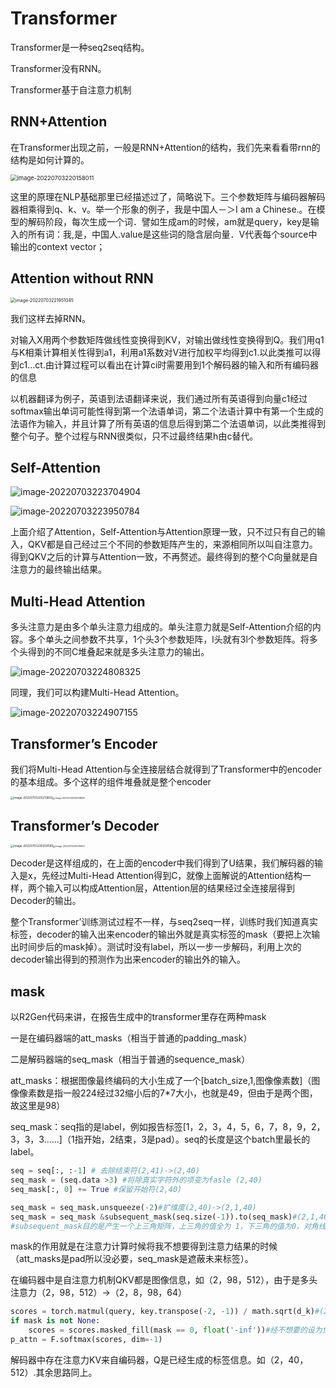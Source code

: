 

# Transformer

Transformer是一种seq2seq结构。

Transformer没有RNN。

Transformer基于自注意力机制

## RNN+Attention

在Transformer出现之前，一般是RNN+Attention的结构，我们先来看看带rnn的结构是如何计算的。

<img src="../image/image-20220703220158011.png" alt="image-20220703220158011" style="zoom:67%;" />

这里的原理在NLP基础那里已经描述过了，简略说下。三个参数矩阵与编码器解码器相乘得到q、k、v。举一个形象的例子，我是中国人－＞I am a Chinese.。在模型的解码阶段，每次生成一个词．譬如生成am的时候，am就是query，key是输入的所有词：我,是，中国人.value是这些词的隐含层向量．V代表每个source中输出的context vector；

## Attention without RNN

<img src="../image/image-20220703221951045.png" alt="image-20220703221951045" style="zoom:50%;" />

我们这样去掉RNN。

对输入X用两个参数矩阵做线性变换得到KV，对输出做线性变换得到Q。我们用q1与K相乘计算相关性得到a1，利用a1系数对V进行加权平均得到c1.以此类推可以得到c1...ct.由计算过程可以看出在计算ci时需要用到1个解码器的输入和所有编码器的信息

以机器翻译为例子，英语到法语翻译来说，我们通过所有英语得到向量c1经过softmax输出单词可能性得到第一个法语单词，第二个法语计算中有第一个生成的法语作为输入，并且计算了所有英语的信息后得到第二个法语单词，以此类推得到整个句子。整个过程与RNN很类似，只不过最终结果h由c替代。

## Self-Attention

![image-20220703223704904](../image/image-20220703223704904.png)

![image-20220703223950784](../image/image-20220703223950784.png)

上面介绍了Attention，Self-Attention与Attention原理一致，只不过只有自己的输入，QKV都是自己经过三个不同的参数矩阵产生的，来源相同所以叫自注意力。得到QKV之后的计算与Attention一致，不再赘述。最终得到的整个C向量就是自注意力的最终输出结果。

## Multi-Head Attention

多头注意力是由多个单头注意力组成的。单头注意力就是Self-Attention介绍的内容。多个单头之间参数不共享，1个头3个参数矩阵，l头就有3l个参数矩阵。将多个头得到的不同C堆叠起来就是多头注意力的输出。

![image-20220703224808325](../image/image-20220703224808325.png)

同理，我们可以构建Multi-Head Attention。

![image-20220703224907155](../image/image-20220703224907155.png)

## Transformer’s Encoder

我们将Multi-Head Attention与全连接层结合就得到了Transformer中的encoder的基本组成。多个这样的组件堆叠就是整个encoder

<img src="../image/image-20220703225213802.png" alt="image-20220703225213802" style="zoom: 33%;" /><img src="../image/image-20220703225331849.png" alt="image-20220703225331849" style="zoom: 25%;" />

## Transformer’s Decoder

<img src="../image/image-20220703230259583.png" alt="image-20220703230259583" style="zoom:33%;" /><img src="../image/image-20220703230315621.png" alt="image-20220703230315621" style="zoom:25%;" />



Decoder是这样组成的，在上面的encoder中我们得到了U结果，我们解码器的输入是x，先经过Multi-Head Attention得到C，就像上面解说的Attention结构一样，两个输入可以构成Attention层，Attention层的结果经过全连接层得到Decoder的输出。

整个Transformer’训练测试过程不一样，与seq2seq一样，训练时我们知道真实标签，decoder的输入出来encoder的输出外就是真实标签的mask（要把上次输出时间步后的mask掉）。测试时没有label，所以一步一步解码，利用上次的decoder输出得到的预测作为出来encoder的输出外的输入。

## mask

以R2Gen代码来讲，在报告生成中的transformer里存在两种mask

一是在编码器端的att_masks（相当于普通的padding_mask）

二是解码器端的seq_mask（相当于普通的sequence_mask）

att_masks：根据图像最终编码的大小生成了一个[batch_size,1,图像像素数]（图像像素数是指一般224经过32缩小后的7*7大小，也就是49，但由于是两个图，故这里是98）

seq_mask：seq指的是label，例如报告标签[1，2，3，4，5，6，7，8，9，2，3，3，3......]（1指开始，2结束，3是pad）。seq的长度是这个batch里最长的label。

```python
seq = seq[:, :-1] # 去除结束符(2,41)->(2,40)
seq_mask = (seq.data >3) #将除真实字符外的项变为fasle (2,40)
seq_mask[:, 0] += True #保留开始符(2,40)

seq_mask = seq_mask.unsqueeze(-2)#扩维度(2,40)->(2,1,40)
seq_mask = seq_mask &subsequent_mask(seq.size(-1)).to(seq_mask)#(2,1,40)->(2,40,40)
#subsequent_mask目的是产生一个上三角矩阵，上三角的值全为 1，下三角的值为0，对角线也是 0。把这个矩阵作用在每一个seq_mask序列上
```

mask的作用就是在注意力计算时候将我不想要得到注意力结果的时候（att_masks是pad所以没必要，seq_mask是遮蔽未来标签）。

在编码器中是自注意力机制QKV都是图像信息，如（2，98，512），由于是多头注意力（2，98，512）->（2，8，98，64）

```python
scores = torch.matmul(query, key.transpose(-2, -1)) / math.sqrt(d_k)#(2,8,98,98)得到注意力系数
if mask is not None:
    scores = scores.masked_fill(mask == 0, float('-inf'))#经不想要的设为负无穷，这样在softmax时就接近0
p_attn = F.softmax(scores, dim=-1)
```

解码器中存在注意力KV来自编码器，Q是已经生成的标签信息。如（2，40，512）.其余思路同上。
